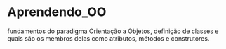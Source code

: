 # Aprendendo_OO
fundamentos do paradigma Orientação a Objetos, definição de classes e quais são os membros delas como atributos, métodos e construtores.
